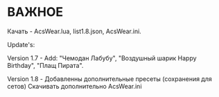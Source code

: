 # ВАЖНОЕ
Качать - AcsWear.lua, list1.8.json, AcsWear.ini.


Update's:


Version 1.7 - Add: "Чемодан Лабубу", "Воздушный шарик Happy Birthday", "Плащ Пирата".


Version 1.8 - Добавленны дополнительные пресеты (сохранения для сетов) Скачивать дополнительно AcsWear.ini
